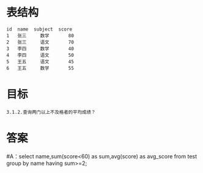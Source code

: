 # 表结构
    id  name  subject  score
    1	张三	   数学	    80
    2	张三	   语文	    70
    3	李四	   数学	    40
    4	李四	   语文	    50
    5	王五	   语文	    45
    6	王五	   数学	    55

# 目标
    3.1.2.查询两门以上不及格者的平均成绩？


# 答案

#A：select name,sum(score<60) as sum,avg(score) as avg_score from test group by name having sum>=2;